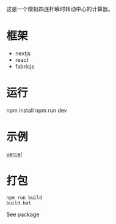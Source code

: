 这是一个模拟四连杆瞬时转动中心的计算器。 

# 框架
* nextjs
* react
* fabricjs

# 运行
npm install
npm run dev

# 示例
[vercel](https://irca-pi.vercel.app/)

# 打包
```
npm run build
build.bat
```
See package
